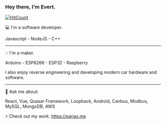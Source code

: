### Hey there, I'm Evert. 

[![HitCount](http://hits.dwyl.com/evert-arias/evert-arias.svg)](http://hits.dwyl.com/evert-arias/evert-arias)

:computer: I'm a software developer.

Javascript - NodeJS - C++

----------------------------------------------------------------------------------

💡 I'm a maker.

Arduino - ESP8266 - ESP32 - Raspberry 

I also enjoy reverse engineering and developing modern car hardware and software.

----------------------------------------------------------------------------------

💬 Ask me about:

React, Vue, Quasar Framework, Loopback, Android, Canbus, Modbus, MySQL, MongoDB, AWS

⚡ Check out my work. https://earias.me

